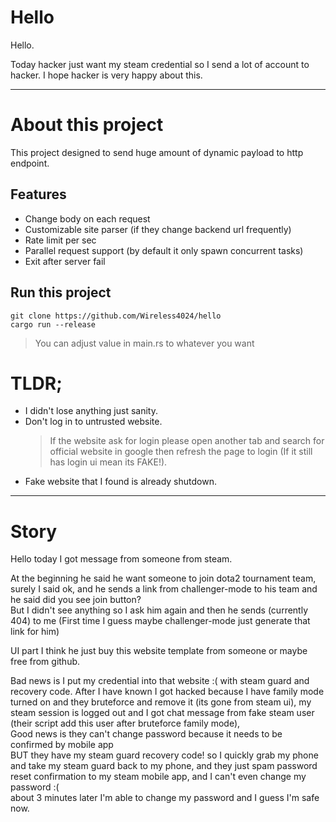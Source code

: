 # Hello
Hello.

Today hacker just want my steam credential so I send a lot of account to hacker. I hope hacker is very happy about this.  


---

# About this project

This project designed to send huge amount of dynamic payload to http endpoint.

## Features

+ Change body on each request
+ Customizable site parser (if they change backend url frequently)
+ Rate limit per sec
+ Parallel request support (by default it only spawn concurrent tasks)
+ Exit after server fail

## Run this project
```shell
git clone https://github.com/Wireless4024/hello
cargo run --release
```
> You can adjust value in main.rs to whatever you want

# TLDR;

+ I didn't lose anything just sanity.
+ Don't log in to untrusted website.
  > If the website ask for login please open another tab and search for official website in google then refresh the page
  to login (If it still has login ui mean its FAKE!).
+ Fake website that I found is already shutdown.

---

# Story

Hello today I got message from someone from steam.

At the beginning he said he want someone to join dota2 tournament team,  
surely I said ok, and he sends a link from challenger-mode to his team and he said did you see join button?  
But I didn't see anything so I ask him again and then he sends (currently 404) to me (First time I guess maybe
challenger-mode just generate that link for him)

UI part I think he just buy this website template from someone or maybe free from github.

Bad news is I put my credential into that website :( with steam guard and recovery code.
After I have known I got hacked because I have family mode turned on and they bruteforce and remove it (its gone from
steam ui), my steam session is logged out and I got chat message from fake steam user (their script add this user after
bruteforce family mode),  
Good news is they can't change password because it needs to be confirmed by mobile app  
BUT they have my steam guard recovery code!  so I quickly grab my phone and take my steam guard back to my phone, and
they just spam password reset confirmation to my steam mobile app, and I can't even change my password :(  
about 3 minutes later I'm able to change my password and I guess I'm safe now.
